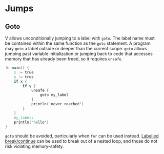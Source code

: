 # Jumps

## Goto

V allows unconditionally jumping to a label with `goto`.
The label name must be contained within the same function as the `goto` statement.
A program may `goto` a label outside or deeper than the current scope. `goto` allows
jumping past variable initialization or jumping back to code that accesses memory
that has already been freed, so it requires `unsafe`.

```v play
fn main() {
	x := true
	y := true
	if x {
		if y {
		    unsafe {
				goto my_label
			}
			println('never reached')
        }
	}
	my_label:
	println('hello')
}
```

`goto` should be avoided, particularly when `for` can be used instead.
[Labelled break/continue](loops.md#labelled-break--continue) can be used to break out of
a nested loop, and those do not risk violating memory-safety.
